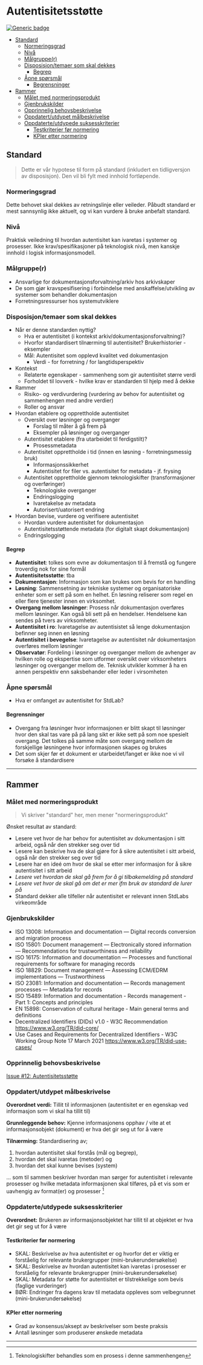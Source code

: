 # Autentisitetsstøtte

[![Generic badge](https://img.shields.io/badge/Status-Kladd-red.svg)](https://shields.io/)

<!-- MarkdownTOC -->

- [Standard](#standard)
	- [Normeringsgrad](#normeringsgrad)
	- [Nivå](#niv%C3%A5)
	- [Målgruppe\(r\)](#m%C3%A5lgrupper)
	- [Disposisjon/temaer som skal dekkes](#disposisjontemaer-som-skal-dekkes)
		- [Begrep](#begrep)
	- [Åpne spørsmål](#%C3%85pne-sp%C3%B8rsm%C3%A5l)
		- [Begrensninger](#begrensninger)
- [Rammer](#rammer)
	- [Målet med normeringsprodukt](#m%C3%A5let-med-normeringsprodukt)
	- [Gjenbrukskilder](#gjenbrukskilder)
	- [Opprinnelig behovsbeskrivelse](#opprinnelig-behovsbeskrivelse)
	- [Oppdatert/utdypet målbeskrivelse](#oppdatertutdypet-m%C3%A5lbeskrivelse)
	- [Oppdaterte/utdypede suksesskriterier](#oppdaterteutdypede-suksesskriterier)
		- [Testkriterier før normering](#testkriterier-f%C3%B8r-normering)
		- [KPIer etter normering](#kpier-etter-normering)

<!-- /MarkdownTOC -->


## Standard

> Dette er vår hypotese til form på standard (inkludert en tidligversjon av disposisjon). Den vil bli fylt med innhold fortløpende.

### Normeringsgrad

Dette behovet skal dekkes av retningslinje eller veileder. Påbudt standard er mest sannsynlig ikke aktuelt, og vi kan vurdere å bruke anbefalt standard.

### Nivå

Praktisk veiledning til hvordan autentisitet kan ivaretas i systemer og prosesser. Ikke krav/spesifikasjoner på teknologisk nivå, men kanskje innhold i logisk informasjonsmodell.
<!-- Dette er fortsatt ganske uklart for oss, men det blir nok klarere etterhvert -->

### Målgruppe(r)

- Ansvarlige for dokumentasjonsforvaltning/arkiv hos arkivskaper
- De som gjør kravspesifisering i forbindelse med anskaffelse/utvikling av systemer som behandler dokumentasjon
- Forretningsressurser hos systemutviklere

### Disposisjon/temaer som skal dekkes

* Når er denne standarden nyttig?
	* Hva er autentisitet (i kontekst arkiv/dokumentasjonsforvaltning)?
	* Hvorfor standardisert tilnærming til autentisitet? Brukerhistorier - eksempler
	* Mål: Autentisitet som opplevd kvalitet ved dokumentasjon
		* Verdi - for forretning / for langtidsperspektiv
* Kontekst
	* Relaterte egenskaper - sammenheng som gir autentisitet større verdi
	* Forholdet til lovverk - hvilke krav er standarden til hjelp med å dekke
* Rammer
	* Risiko- og verdivurdering (vurdering av behov for autentisitet og sammenhengen med andre verdier)
	* Roller og ansvar
* Hvordan etablere og opprettholde autentisitet
	* Oversikt over løsninger og overganger
	    * Forslag til måter å gå frem på
	    * Eksempler på løsninger og overganger
	* Autentisitet etablere (fra utarbeidet til ferdigstilt)?
		* Prosessmetadata
	* Autentisitet opprettholde i tid (innen en løsning - forretningsmessig bruk)
		* Informasjonssikkerhet
		* Autentisitet for filer vs. autentisitet for metadata - jf. frysing
	* Autentisitet opprettholde gjennom teknologiskifter (transformasjoner og overføringer)
		* Teknologiske overganger
		* Endringslogging
		* Ivaretakelse av metadata
		* Autorisert/uatorisert endring	
* Hvordan bevise, vurdere og verifisere autentisitet
	* Hvordan vurdere autentisitet for dokumentasjon
	* Autentisitetsstøttende metadata (for digitalt skapt dokumentasjon)
	* Endringslogging

#### Begrep

* **Autentisitet**: tolkes som evne av dokumentasjon til å fremstå og fungere troverdig nok for sine formål
* **Autentisitetsstøtte**: tba
* **Dokumentasjon**: Informasjon som kan brukes som bevis for en handling
* **Løsning**: Sammensetning av tekniske systemer og organisatoriske enheter som er sett på som en helhet. En løsning reliserer som regel en eller flere tjenester innen en virksomhet.
* **Overgang mellom løsninger**: Prosess når dokumentasjon overføres mellom løsninger. Kan også bli sett på en hendelser. Hendelsene kan sendes på tvers av virksomheter.
* **Autentisitet i ro**: Ivaretagelse av autentisistet så lenge dokumentasjon befinner seg innen en løsning
* **Autentisitet i bevegelse**: Ivaretagelse av autentisitet når dokumentasjon overføres mellom løsninger
* **Observatør**: Fordeling i løsninger og overganger mellom de avhenger av hvilken rolle og ekspertise som utformer oversikt over virksomheters løsninger og overganger mellom de. Teknisk utvikler kommer å ha en annen perspektiv enn saksbehander eller leder i virsomheten

### Åpne spørsmål

* Hva er omfanget av autentisitet for StdLab?

#### Begrensninger
<!-- Dette kapittelet vil nok fjernes på et tidspunkt -->

* Overgang fra løsninger hvor informasjonen er blitt skapt til løsninger hvor den skal tas vare på på lang sikt er ikke sett på som noe spesielt overgang. Det tolkes på samme måte som overgang mellom de forskjellige løsningene hvor informasjonen skapes og brukes
* Det som skjer før et dokument er utarbeidet/fanget er ikke noe vi vil forsøke å standardisere

---

## Rammer

### Målet med normeringsprodukt

> Vi skriver "standard" her, men mener "normeringsprodukt"

Ønsket resultat av standard:

* Lesere vet hvor de har behov for autentisitet av dokumentasjon i sitt arbeid, også når den strekker seg over tid
* Lesere kan beskrive hva de skal gjøre for å sikre autentisitet i sitt arbeid, også når den strekker seg over tid
* Lesere har en ideé om hvor de skal se etter mer informasjon for å sikre autentisitet i sitt arbeid
* _Lesere vet hvordan de skal gå frem for å gi tilbakemelding på standard_
* _Lesere vet hvor de skal gå om det er mer ifm bruk av standard de lurer på_
* Standard dekker alle tilfeller når autentisitet er relevant innen StdLabs virkeområde

### Gjenbrukskilder

- ISO 13008: Information and documentation — Digital records conversion and migration process
- ISO 15801: Document management — Electronically stored information — Recommendations for trustworthiness and reliability
- ISO 16175: Information and documentation — Processes and functional requirements for software for managing records
- ISO 18829: Document management — Assessing ECM/EDRM implementations — Trustworthiness
- ISO 23081: Information and documentation — Records management processes — Metadata for records
- ISO 15489: Information and documentation - Records management - Part 1: Concepts and principles
- EN 15898: Conservation of cultural heritage - Main general terms and definitions
- Decentralized Identifiers (DIDs) v1.0 - W3C Recommendation https://www.w3.org/TR/did-core/
- Use Cases and Requirements for Decentralized Identifiers -  W3C Working Group Note 17 March 2021 https://www.w3.org/TR/did-use-cases/


### Opprinnelig behovsbeskrivelse

[Issue #12: Autentisitetsstøtte](https://github.com/arkivverket/standardlab/issues/12)

### Oppdatert/utdypet målbeskrivelse

**Overordnet verdi:** Tillit til informasjonen (autentisitet er en egenskap ved informasjon som vi skal ha tillit til)

**Grunnleggende behov:** Kjenne informasjonens opphav / vite at et informasjonsobjekt (dokument) er hva det gir seg ut for å være

**Tilnærming:** Standardisering av;

1. hvordan autentisitet skal forstås (mål og begrep), 
2. hvordan det skal ivaretas (metoder) og 
3. hvordan det skal kunne bevises (system) 

… som til sammen beskriver hvordan man sørger for autentisitet i relevante prosesser og hvilke metadata informasjonen skal tilføres, på et vis som er uavhengig av format(er) og prosesser [^1]

### Oppdaterte/utdypede suksesskriterier

**Overordnet:** Brukeren av informasjonsobjektet har tillit til at objektet er hva det gir seg ut for å være

#### Testkriterier før normering

- SKAL: Beskrivelse av hva autentisitet er og hvorfor det er viktig er forståelig for relevante brukergrupper (mini-brukerundersøkelse)
- SKAL: Beskrivelse av hvordan autentisitet kan ivaretas i prosesser er forståelig for relevante brukergrupper (mini-brukerundersøkelse)
- SKAL: Metadata for støtte for autentisitet er tilstrekkelige som bevis (faglige vurderinger)
- BØR: Endringer fra dagens krav til metadata oppleves som velbegrunnet (mini-brukerundersøkelse)

#### KPIer etter normering

- Grad av konsensus/aksept av beskrivelser som beste praksis
- Antall løsninger som produserer ønskede metadata

----------

[^1]: Teknologiskifter behandles som en prosess i denne sammenhengen
